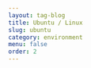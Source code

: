 ```yaml
---
layout: tag-blog
title: Ubuntu / Linux
slug: ubuntu
category: environment
menu: false
order: 2
---
```

